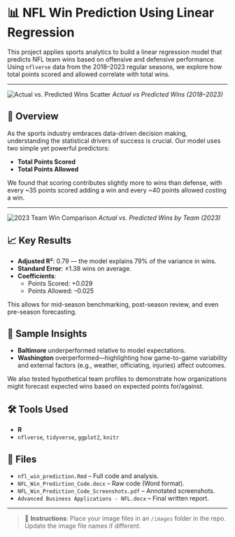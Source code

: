 # 📊 NFL Win Prediction Using Linear Regression

This project applies sports analytics to build a linear regression model that predicts NFL team wins based on offensive and defensive performance. Using `nflverse` data from the 2018–2023 regular seasons, we explore how total points scored and allowed correlate with total wins.

---

![Actual vs. Predicted Wins Scatter](images/actual_vs_predicted.png)
*Actual vs Predicted Wins (2018–2023)*

## 🏈 Overview

As the sports industry embraces data-driven decision making, understanding the statistical drivers of success is crucial. Our model uses two simple yet powerful predictors:

- **Total Points Scored**
- **Total Points Allowed**

We found that scoring contributes slightly more to wins than defense, with every ~35 points scored adding a win and every ~40 points allowed costing a win.

---

![2023 Team Win Comparison](images/2023_win_comparison.png)
*Actual vs. Predicted Wins by Team (2023)*

## 📈 Key Results

- **Adjusted R²**: 0.79 — the model explains 79% of the variance in wins.
- **Standard Error**: ±1.38 wins on average.
- **Coefficients**:
  - Points Scored: +0.029
  - Points Allowed: –0.025

This allows for mid-season benchmarking, post-season review, and even pre-season forecasting.

## 🧪 Sample Insights

- **Baltimore** underperformed relative to model expectations.
- **Washington** overperformed—highlighting how game-to-game variability and external factors (e.g., weather, officiating, injuries) affect outcomes.

We also tested hypothetical team profiles to demonstrate how organizations might forecast expected wins based on expected points for/against.

## 🛠️ Tools Used

- **R**
- `nflverse`, `tidyverse`, `ggplot2`, `knitr`

## 📁 Files

- `nfl_win_prediction.Rmd` – Full code and analysis.
- `NFL_Win_Prediction_Code.docx` – Raw code (Word format).
- `NFL_Win_Prediction_Code_Screenshots.pdf` – Annotated screenshots.
- `Advanced Business Applications - NFL.docx` – Final written report.

---

> 📌 **Instructions**: Place your image files in an `/images` folder in the repo. Update the image file names if different.
